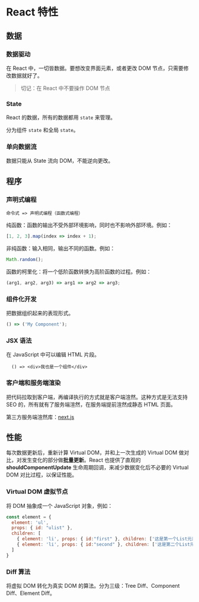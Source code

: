 # React 特性

## 数据

### 数据驱动

在 React 中，一切皆数据。要想改变界面元素，或者更改 DOM 节点，只需要修改数据就好了。

> 切记：在 React 中不要操作 DOM 节点

### State

React 的数据，所有的数据都用 `state` 来管理。

分为组件 `state` 和全局 `state`。

### 单向数据流

数据只能从 State 流向 DOM，不能逆向更改。

## 程序

### 声明式编程

`命令式 => 声明式编程（函数式编程）`

纯函数：函数的输出不受外部环境影响，同时也不影响外部环境。例如：

```js
[1, 2, 3].map(index => index + 1);
```

非纯函数：输入相同，输出不同的函数。例如：

```js
Math.random();
```

函数的柯里化：将一个低阶函数转换为高阶函数的过程。例如：

```js
(arg1, arg2, arg3) => arg1 => arg2 => arg3;
```

### 组件化开发

把数据组织起来的表现形式。

```js
() => ('My Component');
```

### JSX 语法

在 JavaScript 中可以编辑 HTML 片段。

```
  () => <div>我也是一个组件</div>
```

### 客户端和服务端渲染

把代码拉取到客户端，再编译执行的方式就是客户端渲然。这种方式是无法支持 SEO 的，所有就有了服务端渲然，在服务端提前渲然成静态 HTML 页面。

第三方服务端渲然库：[next.js](https://nextjs.org/docs)

## 性能

每次数据更新后，重新计算 Virtual DOM，并和上一次生成的 Virtual DOM 做对比，对发生变化的部分做**批量更新**。React 也提供了直观的 **shouldComponentUpdate** 生命周期回调，来减少数据变化后不必要的 Virtual DOM 对比过程，以保证性能。 

### Virtual DOM 虚拟节点

将 DOM 抽象成一个 JavaScript 对象，例如：

```js
const element = {
  element: 'ul',
  props: { id: "ulist" },
  children: [
    { element: 'li', props: { id:"first" }, children: ['这是第一个List元素'] },
    { element: 'li', props: { id:"second" }, children: ['这是第二个List元素'] }
  ]
}
```

### Diff 算法

将虚拟 DOM 转化为真实 DOM 的算法。分为三级：Tree Diff、Component Diff、Element Diff。

